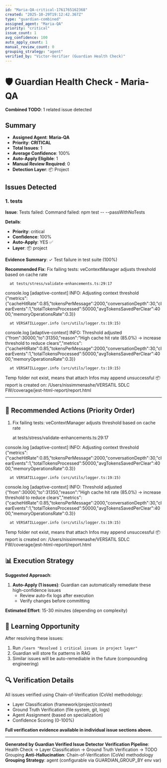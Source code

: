 ```yaml
---
id: "Maria-QA-critical-1761765162368"
created: "2025-10-29T19:12:42.367Z"
type: "guardian-combined"
assigned_agent: "Maria-QA"
priority: "critical"
issue_count: 1
avg_confidence: 100
auto_apply_count: 1
manual_review_count: 0
grouping_strategy: "agent"
verified_by: "Victor-Verifier (Guardian Health Check)"
---
```


# 🛡️ Guardian Health Check - Maria-QA

**Combined TODO**: 1 related issue detected

## Summary

- **Assigned Agent**: **Maria-QA**
- **Priority**: **CRITICAL**
- **Total Issues**: 1
- **Average Confidence**: 100%
- **Auto-Apply Eligible**: 1
- **Manual Review Required**: 0
- **Detection Layer**: 📦 Project

## Issues Detected

### 1. tests

**Issue**: Tests failed: Command failed: npm test -- --passWithNoTests


**Details**:
- **Priority**: critical
- **Confidence**: 100%
- **Auto-Apply**: YES ✅
- **Layer**: 📦 project

**Evidence Summary**: ✓ Test failure in test suite (100%)

**Recommended Fix**: Fix failing tests:
veContextManager adjusts threshold based on cache rate

      at tests/stress/validate-enhancements.ts:29:17

  console.log
    [adaptive-context] INFO: Adjusting context threshold {"metrics":{"cacheHitRate":0.85,"tokensPerMessage":2000,"conversationDepth":30,"clearEvents":1,"totalTokensProcessed":50000,"avgTokensSavedPerClear":4000,"memoryOperationsRate":0.3}}

      at VERSATILLogger.info (src/utils/logger.ts:19:15)

  console.log
    [adaptive-context] INFO: Threshold adjusted {"from":30000,"to":31350,"reason":"High cache hit rate (85.0%) → increase threshold to reduce clears","metrics":{"cacheHitRate":0.85,"tokensPerMessage":2000,"conversationDepth":30,"clearEvents":1,"totalTokensProcessed":50000,"avgTokensSavedPerClear":4000,"memoryOperationsRate":0.3}}

      at VERSATILLogger.info (src/utils/logger.ts:19:15)

Temp folder not exist, means that attach Infos may append unsuccessful
📦 report is created on: /Users/nissimmenashe/VERSATIL SDLC FW/coverage/jest-html-report/report.html


---

## 🎯 Recommended Actions (Priority Order)

1. Fix failing tests:
veContextManager adjusts threshold based on cache rate

      at tests/stress/validate-enhancements.ts:29:17

  console.log
    [adaptive-context] INFO: Adjusting context threshold {"metrics":{"cacheHitRate":0.85,"tokensPerMessage":2000,"conversationDepth":30,"clearEvents":1,"totalTokensProcessed":50000,"avgTokensSavedPerClear":4000,"memoryOperationsRate":0.3}}

      at VERSATILLogger.info (src/utils/logger.ts:19:15)

  console.log
    [adaptive-context] INFO: Threshold adjusted {"from":30000,"to":31350,"reason":"High cache hit rate (85.0%) → increase threshold to reduce clears","metrics":{"cacheHitRate":0.85,"tokensPerMessage":2000,"conversationDepth":30,"clearEvents":1,"totalTokensProcessed":50000,"avgTokensSavedPerClear":4000,"memoryOperationsRate":0.3}}

      at VERSATILLogger.info (src/utils/logger.ts:19:15)

Temp folder not exist, means that attach Infos may append unsuccessful
📦 report is created on: /Users/nissimmenashe/VERSATIL SDLC FW/coverage/jest-html-report/report.html


## 📊 Execution Strategy

**Suggested Approach**:

1. **Auto-Apply (1 issues)**: Guardian can automatically remediate these high-confidence issues
   - Review auto-fix logs after execution
   - Verify changes before committing


**Estimated Effort**: 15-30 minutes (depending on complexity)

## 🧠 Learning Opportunity

After resolving these issues:
1. Run `/learn "Resolved 1 critical issues in project layer"`
2. Guardian will store fix patterns in RAG
3. Similar issues will be auto-remediable in the future (compounding engineering)

## 🔍 Verification Details

All issues verified using Chain-of-Verification (CoVe) methodology:
- Layer Classification (framework/project/context)
- Ground Truth Verification (file system, git, logs)
- Agent Assignment (based on specialization)
- Confidence Scoring (0-100%)

**Full verification evidence available in individual issue sections above.**

---

**Generated by Guardian Verified Issue Detector**
**Verification Pipeline**: Health Check → Layer Classification → Ground Truth Verification → TODO Grouping
**Anti-Hallucination**: Chain-of-Verification (CoVe) methodology
**Grouping Strategy**: agent (configurable via GUARDIAN_GROUP_BY env var)
